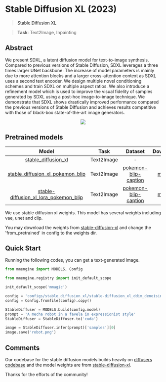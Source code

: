 # Stable Diffusion XL (2023)

> [Stable Diffusion XL](https://arxiv.org/abs/2307.01952)

> **Task**: Text2Image, Inpainting

<!-- [ALGORITHM] -->

## Abstract

<!-- [ABSTRACT] -->

We present SDXL, a latent diffusion model for text-to-image synthesis. Compared to previous versions of Stable Diffusion, SDXL leverages a three times larger UNet backbone: The increase of model parameters is mainly due to more attention blocks and a larger cross-attention context as SDXL uses a second text encoder. We design multiple novel conditioning schemes and train SDXL on multiple aspect ratios. We also introduce a refinement model which is used to improve the visual fidelity of samples generated by SDXL using a post-hoc image-to-image technique. We demonstrate that SDXL shows drastically improved performance compared the previous versions of Stable Diffusion and achieves results competitive with those of black-box state-of-the-art image generators.

<!-- [IMAGE] -->

<div align=center>
<img src="https://github.com/okotaku/diffengine/assets/24734142/27d4ebad-5705-4500-826f-41f425a08c0d"/>
</div>

## Pretrained models

|                                        Model                                        |    Task    |                                         Dataset                                          |  Download   |
| :---------------------------------------------------------------------------------: | :--------: | :--------------------------------------------------------------------------------------: | :---------: |
|         [stable_diffusion_xl](./stable-diffusion_xl_ddim_denoisingunet.py)          | Text2Image |                                            -                                             |      -      |
|      [stable_diffusion_xl_pokemon_blip](./stable-diffusion_xl_pokemon_blip.py)      | Text2Image | [pokemon-blip-caption](https://huggingface.co/datasets/lambdalabs/pokemon-blip-captions) | [model](<>) |
| [stable-diffusion_xl_lora_pokemon_blip](./stable-diffusion_xl_lora_pokemon_blip.py) | Text2Image | [pokemon-blip-caption](https://huggingface.co/datasets/lambdalabs/pokemon-blip-captions) | [model](<>) |

We use stable diffusion xl weights. This model has several weights including vae, unet and clip.

You may download the weights from [stable-diffusion-xl](https://huggingface.co/stabilityai/stable-diffusion-xl-base-1.0) and change the 'from_pretrained' in config to the weights dir.

## Quick Start

Running the following codes, you can get a text-generated image.

```python
from mmengine import MODELS, Config

from mmengine.registry import init_default_scope

init_default_scope('mmagic')

config = 'configs/stable_diffusion_xl/stable-diffusion_xl_ddim_denoisingunet.py'
config = Config.fromfile(config).copy()

StableDiffuser = MODELS.build(config.model)
prompt = 'A mecha robot in a favela in expressionist style'
StableDiffuser = StableDiffuser.to('cuda')

image = StableDiffuser.infer(prompt)['samples'][0]
image.save('robot.png')
```

## Comments

Our codebase for the stable diffusion models builds heavily on [diffusers codebase](https://github.com/huggingface/diffusers) and the model weights are from [stable-diffusion-xl](https://huggingface.co/stabilityai/stable-diffusion-xl-base-1.0).

Thanks for the efforts of the community!
